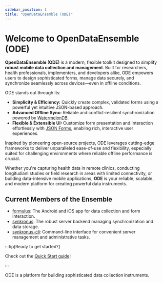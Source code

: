 ```yaml
---
sidebar_position: 1
title: "OpenDataEnsemble (ODE)"
---
```


# Welcome to OpenDataEnsemble (ODE)

**OpenDataEnsemble (ODE)** is a modern, flexible toolkit designed to simplify **robust mobile data collection and management**. Built for researchers, health professionals, implementers, and developers alike, ODE empowers users to design sophisticated forms, manage data securely, and synchronize seamlessly across devices—even in offline conditions.

ODE stands out through its:

* **Simplicity & Efficiency:** Quickly create complex, validated forms using a powerful yet intuitive JSON-based approach.
* **Advanced Offline Sync:** Reliable and conflict-resilient synchronization powered by [WatermelonDB](https://watermelondb.dev).
* **Flexible & Extensible UI:** Customize form presentation and interaction effortlessly with [JSON Forms](https://jsonforms.io), enabling rich, interactive user experiences.

Inspired by pioneering open-source projects, ODE leverages cutting-edge frameworks to deliver unparalleled ease-of-use and flexibility, especially suited for challenging environments where reliable offline performance is crucial.

Whether you're capturing health data in remote clinics, conducting longitudianl studies or field research in areas with limited connectivity, or building data-intensive mobile applications, **ODE** is your reliable, scalable, and modern platform for creating powerful data instruments.

## Current Members of the Ensemble

* [formulus](./documentation/formulus/formulus.md): The Android and iOS app for data collection and form interaction.
* [synkronus](./documentation/synkronus/synkronus.md): The robust server backend managing synchronization and data storage.
* [synkronus-cli](./documentation/synkronus-cli/cli.md): Command-line interface for convenient server management and administrative tasks.

:::tip[Ready to get started?]

Check out the [Quick Start guide](./quick-start/index.md)!

:::

ODE is a platform for building sophisticated data collection instruments.


<!-- 
:::danger[Take care]

This action is dangerous

:::

```jsx title="src/components/HelloDocusaurus.js"
function HelloDocusaurus() {
  return <h1>Hello, Docusaurus!</h1>;
}
```

![Docusaurus logo](/img/docusaurus.png)



## MDX block

export const Highlight = ({children, color}) => (
  <span
    style={{
      backgroundColor: color,
      borderRadius: '20px',
      color: '#fff',
      padding: '10px',
      cursor: 'pointer',
    }}
    onClick={() => {
      alert(`You clicked the color ${color} with label ${children}`)
    }}>
    {children}
  </span>
);

This is <Highlight color="#25c2a0">Docusaurus green</Highlight> !

This is <Highlight color="#1877F2">Facebook blue</Highlight> ! -->